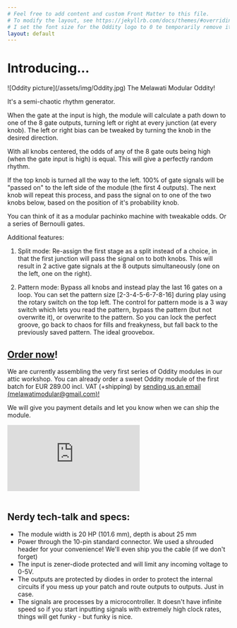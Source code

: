 ```yaml
---
# Feel free to add content and custom Front Matter to this file.
# To modify the layout, see https://jekyllrb.com/docs/themes/#overriding-theme-defaults
# I set the font size for the Oddity logo to 0 te temporarily remove it
layout: default
---
```


# Introducing...
 <p style="font-family:Melawati; font-size:0px">O d d i t y</p>
![Oddity picture](/assets/img/Oddity.jpg)
The Melawati Modular Oddity!

It's a semi-chaotic rhythm generator.

When the gate at the input is high, the module will calculate a path down to one of the 8 gate outputs, turning left or right at every junction (at every knob). The left or right bias can be tweaked by turning the knob in the desired direction. 

With all knobs centered, the odds of any of the 8 gate outs being high (when the gate input is high) is equal. This will give a perfectly random rhythm.

If the top knob is turned all the way to the left. 100% of gate signals will be "passed on" to the left side of the module (the first 4 outputs). The next knob will repeat this process, and pass the signal on to one of the two knobs below, based on the position of it's probability knob.

You can think of it as a modular pachinko machine with tweakable odds. Or a series of Bernoulli gates.

Additional features: 

1. Split mode: Re-assign the first stage as a split instead of a choice, in that the first junction will pass the signal on to both knobs. This will result in 2 active gate signals at the 8 outputs simultaneously (one on the left, one on the right).

2. Pattern mode: Bypass all knobs and instead play the last 16 gates on a loop. You can set the pattern size \[2-3-4-5-6-7-8-16\] during play using the rotary switch on the top left. The control for pattern mode is a 3 way switch which lets you read the pattern, bypass the pattern (but not overwrite it), or overwrite to the pattern. So you can lock the perfect groove, go back to chaos for fills and freakyness, but fall back to the previously saved pattern. The ideal groovebox.

## [Order now](mailto:melawatimodular@gmail.com)!
We are currently assembling the very first series of Oddity modules in our attic workshop.
You can already order a sweet Oddity module of the first batch for EUR 289.00 incl. VAT (+shipping)
by [sending us an email (melawatimodular@gmail.com)!](mailto:melawatimodular@gmail.com)

We will give you payment details and let you know when we can ship the module.
<div class="video-container">
<iframe src="https://drive.google.com/file/d/1FSJEjaDIyNVwu5K3IIR1cOkFSme4CK9F/preview" frameborder="0" allow="accelerometer; autoplay; clipboard-write; encrypted-media; gyroscope; picture-in-picture; web-share" allowfullscreen></iframe>
</div>
<br>


## Nerdy tech-talk and specs:
- The module width is 20 HP (101.6 mm), depth is about 25 mm
- Power through the 10-pin standard connector. We used a shrouded header for your convenience! We'll even ship you the cable (if we don't forget)
- The input is zener-diode protected and will limit any incoming voltage to 0-5V.
- The outputs are protected by diodes in order to protect the internal circuits if you
mess up your patch and route outputs to outputs. Just in case.
- The signals are processes by a microcontroller. It doesn't have infinite speed so if you
start inputting signals with extremely high clock rates, things will get funky - but funky is nice.
